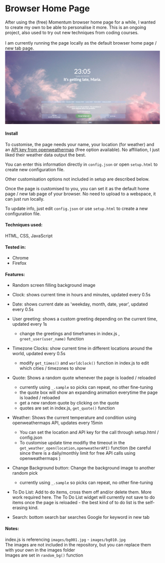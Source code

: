 # Browser Home Page
After using the (free) Momentum browser home page for a while, I wanted to create my own to be able to personalise it more. 
This is an ongoing project, also used to try out new techniques from coding courses.<br><br>
I am currently running the page locally as the default browser home page / new tab page.<br>
<img src="images/screenshot.png" width="800px"> 

#### Install
<p>To customise, the page needs your name, your location (for weather) and an <a href="https://openweathermap.org/appid#get">API key from openweathermap</a> (free option available). No affiliation, I just liked their weather data output the best.</p>

You can enter this information directly in `config.json` or open `setup.html` to create new configuration file.
<p>Other customisation options not included in setup are described below.</p>
<p>Once the page is customised to you, you can set it as the default home page / new tab page of your browser. No need to upload to a webspace, it can just run locally.</p>

To update info, just edit `config.json` or use `setup.html` to create a new configuration file.


#### Techniques used:
HTML, CSS, JavaScript

#### Tested in:

- Chrome
- Firefox

#### Features:

- Random screen filling background image

- Clock: shows current time in hours and minutes, updated every 0.5s
- Date: shows current date as 'weekday, month, date, year', updated every 0.5s
- User greeting: shows a custom greeting depending on the current time, updated every 1s
    - change the greetings and timeframes in index.js , `greet_user(user_name)` function

- Timezone Clocks: show current time in different locations around the world, updated every 0.5s
    - modify `get_times()` and `worldclock()` function in index.js to edit which cities / timezones to show

- Quote: Shows a random quote whenever the page is loaded / reloaded 
    - currently using `_.sample` so picks can repeat, no other fine-tuning
    - the quote box will show an expanding animation everytime the page is loaded / reloaded
    - get a new random quote by clicking on the quote
    - quotes are set in index.js, `get_quote()` function
    

- Weather: Shows the current temperature and condition using openweathermaps API, updates every 15min
    - You can set the location and API key for the call through setup.html / config.json
    - To customise update time modifiy the timeout in the `get_weather_open(location,openweatherAPI)` function (be careful since there is a daily/monthly limit for free API calls using openweathermaps )

- Change Background button: Change the background image to another random pick 
    - currently using `_.sample` so picks can repeat, no other fine-tuning

- To Do List: Add to do items, cross them off and/or delete them. More work required here. The To Do List widget will currently not save to do items once the page is reloaded - the best kind of to do list is the self-erasing kind. 

- Search: bottom search bar searches Google for keyword in new tab



#### Notes:

index.js is referencing `images/bg001.jpg` - `images/bg010.jpg`<br>
The images are not included in the repository, but you can replace them with your own in the images folder<br>
Images are set in `random_bg()` function